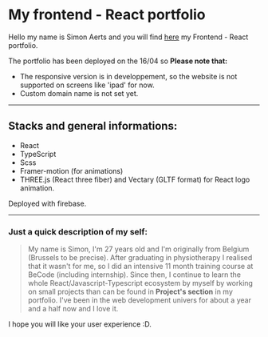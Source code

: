 # My frontend - React portfolio

Hello my name is Simon Aerts and you will find [here](https://www.simonaertsportfolio.com/) my Frontend - React portfolio.

The portfolio has been deployed on the 16/04 so **Please note that:**

-  The responsive version is in developpement, so the website is not supported on screens like 'ipad' for now.
-  Custom domain name is not set yet.

---

## Stacks and general informations:

-  React
-  TypeScript
-  Scss
-  Framer-motion (for animations)
-  THREE.js (React three fiber) and Vectary (GLTF format) for React logo animation.

Deployed with firebase.

---

### Just a quick description of my self:

> My name is Simon, I'm 27 years old and I'm originally from Belgium (Brussels to be precise). After graduating in physiotherapy I realised that it wasn't for me, so I did an intensive 11 month training course at BeCode (including internship). Since then, I continue to learn the whole React/Javascript-Typescript ecosystem by myself by working on small projects than can be found in **Project's section** in my portfolio. I've been in the web development univers for about a year and a half now and I love it.

I hope you will like your user experience :D.
